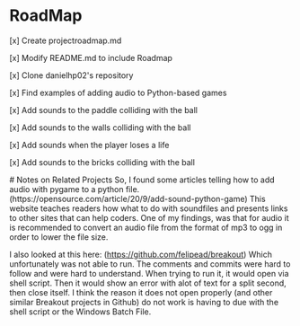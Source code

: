 # RoadMap
<p> [x] Create  projectroadmap.md </p>
<p> [x] Modify README.md to include Roadmap </p>
<p> [x] Clone danielhp02's repository </p>
<p> [x] Find examples of adding audio to Python-based games </p>
<p> [x] Add sounds to the paddle colliding with the ball </p>
<p> [x] Add sounds to the walls colliding with the ball </p>
<p> [x] Add sounds when the player loses a life </p>
<p> [x] Add sounds to the bricks colliding with the ball </p>
# Notes on Related Projects
So, I found some articles telling how to add audio with pygame to a python file. 
(https://opensource.com/article/20/9/add-sound-python-game)
This website teaches readers how what to do with soundfiles and presents links to other sites that can help coders.
One of my findings, was that for audio it is recommended to convert an audio file from the format of mp3 to ogg in order to lower the file size.

I also looked at this here:
(https://github.com/felipead/breakout)
Which unfortunately was not able to run. The comments and commits were hard to follow and were hard to understand.
When trying to run it, it would open via shell script. Then it would show an error with alot of text for a split second, then close itself.
I think the reason it does not open properly (and other similar Breakout projects in Github) do not work is having to due with the shell script or the Windows Batch File.
